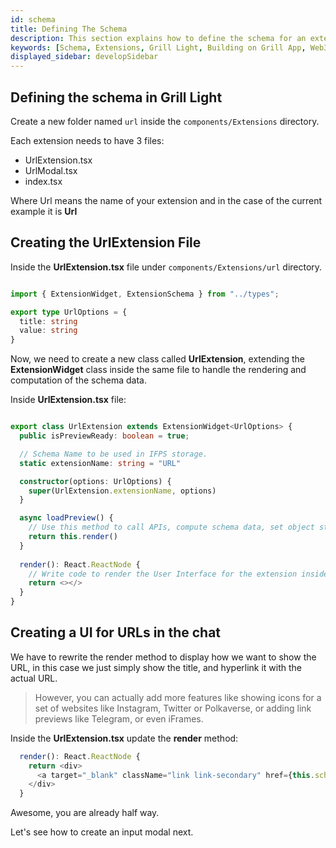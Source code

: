 ```yaml
---
id: schema
title: Defining The Schema
description: This section explains how to define the schema for an extension for the Grill Light app.  
keywords: [Schema, Extensions, Grill Light, Building on Grill App, Web3 Social, Blockchain, Subsocial]
displayed_sidebar: developSidebar
---
```


## Defining the schema in Grill Light

Create a new folder named `url` inside the `components/Extensions` directory.

Each extension needs to have 3 files:

- UrlExtension.tsx
- UrlModal.tsx
- index.tsx

Where Url means the name of your extension and in the case of the current example it is **Url**


## Creating the UrlExtension File

Inside the **UrlExtension.tsx** file under `components/Extensions/url` directory.

```ts

import { ExtensionWidget, ExtensionSchema } from "../types";

export type UrlOptions = {
  title: string
  value: string
}


```

Now, we need to create a new class called **UrlExtension**, extending the **ExtensionWidget** class inside the same file to handle the rendering and computation of the schema data.

Inside **UrlExtension.tsx** file:
```ts

export class UrlExtension extends ExtensionWidget<UrlOptions> {
  public isPreviewReady: boolean = true;

  // Schema Name to be used in IFPS storage.
  static extensionName: string = "URL"

  constructor(options: UrlOptions) {
    super(UrlExtension.extensionName, options)
  }

  async loadPreview() {
    // Use this method to call APIs, compute schema data, set object state, etc.
    return this.render()
  }
  
  render(): React.ReactNode {
    // Write code to render the User Interface for the extension inside chat component.
    return <></>
  }
}

```

## Creating a UI for URLs in the chat

We have to rewrite the render method to display how we want to show the URL, in this case we just simply show the title, and hyperlink it with the actual URL.

> However, you can actually add more features like showing icons for a set of websites like Instagram, Twitter or Polkaverse, or adding link previews like Telegram, or even iFrames.

Inside the **UrlExtension.tsx** update the **render** method:

```ts
  render(): React.ReactNode {
    return <div>
      <a target="_blank" className="link link-secondary" href={this.schema.options.value}>{this.schema.options.title}</Link>
    </div>
  }
```

Awesome, you are already half way. 

Let's see how to create an input modal next.

